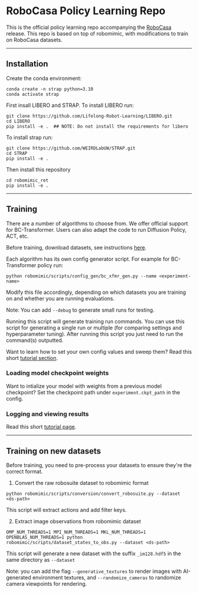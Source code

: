# RoboCasa Policy Learning Repo

This is the official policy learning repo accompanying the [RoboCasa](https://robocasa.ai/) release. This repo is based on top of robomimic, with modifications to train on RoboCasa datasets.

-------
## Installation
Create the conda environment:
```
conda create -n strap python=3.10
conda activate strap
```

First insall LIBERO and STRAP. 
To install LIBERO run:
```
git clone https://github.com/Lifelong-Robot-Learning/LIBERO.git
cd LIBERO
pip install -e .  ## NOTE: Do not install the requirements for libero
```


To install strap run:
```
git clone https://github.com/WEIRDLabUW/STRAP.git
cd STRAP
pip install -e .
```

Then install this repository
```
cd robomimic_ret
pip install -e .
```

-------
## Training
There are a number of algorithms to choose from. We offer official support for BC-Transformer. Users can also adapt the code to run Diffusion Policy, ACT, etc.

Before training, download datasets, see instructions [here](https://github.com/robocasa/robocasa?tab=readme-ov-file#datasets).

Each algorithm has its own config generator script. For example for BC-Transformer policy run:
```
python robomimic/scripts/config_gen/bc_xfmr_gen.py --name <experiment-name>
```
Modify this file accordingly, depending on which datasets you are training on and whether you are running evaluations.

Note: You can add `--debug` to generate small runs for testing.

Running this script will generate training run commands. You can use this script for generating a single run or multiple (for comparing settings and hyperparameter tuning).
After running this script you just need to run the command(s) outputted.

Want to learn how to set your own config values and sweep them? Read this short [tutorial section](https://robomimic.github.io/docs/tutorials/hyperparam_scan.html#step-3-set-hyperparameter-values).

### Loading model checkpoint weights
Want to intialize your model with weights from a previous model checkpoint? Set the checkpoint path under `experiment.ckpt_path` in the config.

### Logging and viewing results
Read this short [tutorial page](https://robomimic.github.io/docs/tutorials/viewing_results.html).

-------
## Training on new datasets
Before training, you need to pre-process your datasets to ensure they're the correct format.

1. Convert the raw robosuite dataset to robomimic format
```
python robomimic/scripts/conversion/convert_robosuite.py --dataset <ds-path>
```

This script will extract actions and add filter keys.

2. Extract image observations from robomimic dataset
```
OMP_NUM_THREADS=1 MPI_NUM_THREADS=1 MKL_NUM_THREADS=1 OPENBLAS_NUM_THREADS=1 python robomimic/scripts/dataset_states_to_obs.py --dataset <ds-path>
```
This script will generate a new dataset with the suffix `_im128.hdf5` in the same directory as `--dataset`

Note: you can add the flag `--generative_textures` to render images with AI-generated environment textures, and `--randomize_cameras` to randomize camera viewpoints for rendering.
